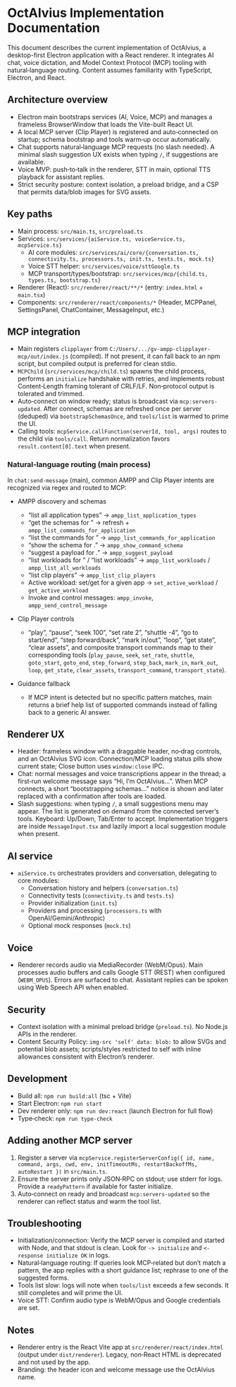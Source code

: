 # OctAIvius Implementation Documentation

This document describes the current implementation of OctAIvius, a desktop-first Electron application with a React renderer. It integrates AI chat, voice dictation, and Model Context Protocol (MCP) tooling with natural‑language routing. Content assumes familiarity with TypeScript, Electron, and React.

## Architecture overview

- Electron main bootstraps services (AI, Voice, MCP) and manages a frameless BrowserWindow that loads the Vite-built React UI.
- A local MCP server (Clip Player) is registered and auto‑connected on startup; schema bootstrap and tools warm‑up occur automatically.
- Chat supports natural‑language MCP requests (no slash needed). A minimal slash suggestion UX exists when typing `/`, if suggestions are available.
- Voice MVP: push‑to‑talk in the renderer, STT in main, optional TTS playback for assistant replies.
- Strict security posture: context isolation, a preload bridge, and a CSP that permits data/blob images for SVG assets.

## Key paths

- Main process: `src/main.ts`, `src/preload.ts`
- Services: `src/services/{aiService.ts, voiceService.ts, mcpService.ts}`
  - AI core modules: `src/services/ai/core/{conversation.ts, connectivity.ts, processors.ts, init.ts, tests.ts, mock.ts}`
  - Voice STT helper: `src/services/voice/sttGoogle.ts`
  - MCP transport/types/bootstrap: `src/services/mcp/{child.ts, types.ts, bootstrap.ts}`
- Renderer (React): `src/renderer/react/**/*` (entry: `index.html` + `main.tsx`)
- Components: `src/renderer/react/components/*` (Header, MCPPanel, SettingsPanel, ChatContainer, MessageInput, etc.)

## MCP integration

- Main registers `clipplayer` from `C:/Users/.../gv-ampp-clipplayer-mcp/out/index.js` (compiled). If not present, it can fall back to an npm script, but compiled output is preferred for clean stdio.
- `MCPChild` (`src/services/mcp/child.ts`) spawns the child process, performs an `initialize` handshake with retries, and implements robust Content‑Length framing tolerant of CRLF/LF. Non‑protocol output is tolerated and trimmed.
- Auto‑connect on window ready; status is broadcast via `mcp:servers-updated`. After connect, schemas are refreshed once per server (deduped) via `bootstrapSchemasOnce`, and `tools/list` is warmed to prime the UI.
- Calling tools: `mcpService.callFunction(serverId, tool, args)` routes to the child via `tools/call`. Return normalization favors `result.content[0].text` when present.

### Natural‑language routing (main process)

In `chat:send-message` (main), common AMPP and Clip Player intents are recognized via regex and routed to MCP:

- AMPP discovery and schemas
  - “list all application types” → `ampp_list_application_types`
  - “get the schemas for <app>” → refresh + `ampp_list_commands_for_application`
  - “list the commands for <app>” → `ampp_list_commands_for_application`
  - “show the schema for <app>.<command>” → `ampp_show_command_schema`
  - “suggest a payload for <app>.<command>” → `ampp_suggest_payload`
  - “list workloads for <app>” / “list workloads” → `ampp_list_workloads` / `ampp_list_all_workloads`
  - “list clip players” → `ampp_list_clip_players`
  - Active workload: set/get for a given app → `set_active_workload` / `get_active_workload`
  - Invoke and control messages: `ampp_invoke`, `ampp_send_control_message`

- Clip Player controls
  - “play”, “pause”, “seek 100”, “set rate 2”, “shuttle -4”, “go to start/end”, “step forward/back”, “mark in/out”, “loop”, “get state”, “clear assets”, and composite transport commands map to their corresponding tools (`play_pause`, `seek`, `set_rate`, `shuttle`, `goto_start`, `goto_end`, `step_forward`, `step_back`, `mark_in`, `mark_out`, `loop`, `get_state`, `clear_assets`, `transport_command`, `transport_state`).

- Guidance fallback
  - If MCP intent is detected but no specific pattern matches, main returns a brief help list of supported commands instead of falling back to a generic AI answer.

## Renderer UX

- Header: frameless window with a draggable header, no‑drag controls, and an OctAIvius SVG icon. Connection/MCP loading status pills show current state; Close button uses `window:close` IPC.
- Chat: normal messages and voice transcriptions appear in the thread; a first‑run welcome message says “Hi, I’m OctAIvius…”. When MCP connects, a short “bootstrapping schemas…” notice is shown and later replaced with a confirmation after tools are loaded.
- Slash suggestions: when typing `/`, a small suggestions menu may appear. The list is generated on demand from the connected server’s tools. Keyboard: Up/Down, Tab/Enter to accept. Implementation triggers are inside `MessageInput.tsx` and lazily import a local suggestion module when present.

## AI service

- `aiService.ts` orchestrates providers and conversation, delegating to core modules:
  - Conversation history and helpers (`conversation.ts`)
  - Connectivity tests (`connectivity.ts` and `tests.ts`)
  - Provider initialization (`init.ts`)
  - Providers and processing (`processors.ts` with OpenAI/Gemini/Anthropic)
  - Optional mock responses (`mock.ts`)

## Voice

- Renderer records audio via MediaRecorder (WebM/Opus). Main processes audio buffers and calls Google STT (REST) when configured (`WEBM_OPUS`). Errors are surfaced to chat. Assistant replies can be spoken using Web Speech API when enabled.

## Security

- Context isolation with a minimal preload bridge (`preload.ts`). No Node.js APIs in the renderer.
- Content Security Policy: `img-src 'self' data: blob:` to allow SVGs and potential blob assets; scripts/styles restricted to self with inline allowances consistent with Electron’s renderer.

## Development

- Build all: `npm run build:all` (tsc + Vite)
- Start Electron: `npm run start`
- Dev renderer only: `npm run dev:react` (launch Electron for full flow)
- Type‑check: `npm run type-check`

## Adding another MCP server

1. Register a server via `mcpService.registerServerConfig({ id, name, command, args, cwd, env, initTimeoutMs, restartBackoffMs, autoRestart })` in `src/main.ts`.
2. Ensure the server prints only JSON‑RPC on stdout; use stderr for logs. Provide a `readyPattern` if available for faster initialize.
3. Auto‑connect on ready and broadcast `mcp:servers-updated` so the renderer can reflect status and warm the tool list.

## Troubleshooting

- Initialization/connection: Verify the MCP server is compiled and started with Node, and that stdout is clean. Look for `-> initialize` and `<- response initialize OK` in logs.
- Natural‑language routing: If queries look MCP‑related but don’t match a pattern, the app replies with a short guidance list; rephrase to one of the suggested forms.
- Tools list slow: logs will note when `tools/list` exceeds a few seconds. It still completes and will prime the UI.
- Voice STT: Confirm audio type is WebM/Opus and Google credentials are set.

## Notes

- Renderer entry is the React Vite app at `src/renderer/react/index.html` (output under `dist/renderer`). Legacy, non‑React HTML is deprecated and not used by the app.
- Branding: the header icon and welcome message use the OctAIvius name.
